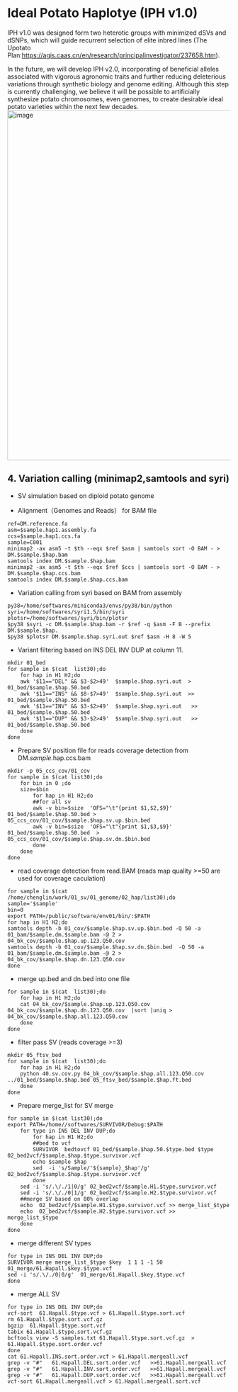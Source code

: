 # Ideal Potato Haplotye (IPH v1.0)

IPH v1.0  was designed form two heterotic groups with minimized dSVs and dSNPs, which will guide recurrent selection of elite inbred lines (The Upotato Plan:https://agis.caas.cn/en/research/principalinvestigator/237658.htm).

In the future, we will develop IPH v2.0, incorporating of beneficial alleles associated with vigorous agronomic traits and further reducing deleterious variations through synthetic biology and genome editing. Although this step is currently challenging, we believe it will be possible to artificially synthesize potato chromosomes, even genomes, to create desirable ideal potato varieties within the next few decades.
<img width="790" alt="image" src="https://github.com/Chenglin20170390/Haplotype-diversity/assets/33062118/9fc55715-d1a4-4a34-8c2e-1344a3913151">





## 4. Variation calling (minimap2,samtools and syri)
- SV simulation based on diploid potato genome


- Alignment（Genomes and Reads） for BAM file
```
ref=DM.reference.fa
asm=$sample.hap1.assembly.fa
ccs=$sample.hap1.ccs.fa
sample=C001
minimap2 -ax asm5 -t $th --eqx $ref $asm | samtools sort -O BAM - > DM.$sample.$hap.bam
samtools index DM.$sample.$hap.bam
minimap2 -ax asm5 -t $th --eqx $ref $ccs | samtools sort -O BAM - > DM.$sample.$hap.ccs.bam
samtools index DM.$sample.$hap.ccs.bam
```
- Variation calling from syri based on BAM from assembly
```
py38=/home/softwares/miniconda3/envs/py38/bin/python
syri=/home/softwares/syri1.5/bin/syri
plotsr=/home/softwares/syri/bin/plotsr
$py38 $syri -c DM.$sample.$hap.bam -r $ref -q $asm -F B --prefix DM.$sample.$hap.
$py38 $plotsr DM.$sample.$hap.syri.out $ref $asm -H 8 -W 5
```
- Variant  filtering based on INS DEL INV DUP at column 11.
```
mkdir 01_bed
for sample in $(cat  list30);do
    for hap in H1 H2;do
    awk '$11=="DEL" && $3-$2>49'  $sample.$hap.syri.out  > 01_bed/$sample.$hap.50.bed
    awk '$11=="INS" && $8-$7>49'  $sample.$hap.syri.out  >> 01_bed/$sample.$hap.50.bed
    awk '$11=="INV" && $3-$2>49'  $sample.$hap.syri.out   >> 01_bed/$sample.$hap.50.bed
    awk '$11=="DUP" && $3-$2>49'  $sample.$hap.syri.out   >> 01_bed/$sample.$hap.50.bed
    done
done

```
- Prepare SV position file for reads coverage detection from DM.$sample.$hap.ccs.bam
```
mkdir -p 05_ccs_cov/01_cov
for sample in $(cat list30);do
    for bin in 0 ;do
    size=$bin
        for hap in H1 H2;do
        ##for all sv
        awk -v bin=$size  'OFS="\t"{print $1,$2,$9}' 01_bed/$sample.$hap.50.bed > 05_ccs_cov/01_cov/$sample.$hap.sv.up.$bin.bed
        awk -v bin=$size  'OFS="\t"{print $1,$3,$9}' 01_bed/$sample.$hap.50.bed  > 05_ccs_cov/01_cov/$sample.$hap.sv.dn.$bin.bed
        done
    done
done
```
- read coverage detection from read.BAM (reads map quality >=50 are used for coverage caculation)
```
for sample in $(cat  /home/chenglin/work/01_sv/01_genome/02_hap/list30);do 
sample='$sample'
bin=0
export PATH=/public/software/env01/bin/:$PATH
for hap in H1 H2;do
samtools depth -b 01_cov/$sample.$hap.sv.up.$bin.bed -Q 50 -a  01_bam/$sample.dm.$sample.bam -@ 2 > 04_bk_cov/$sample.$hap.up.123.Q50.cov
samtools depth -b 01_cov/$sample.$hap.sv.dn.$bin.bed  -Q 50 -a 01_bam/$sample.dm.$sample.bam -@ 2 > 04_bk_cov/$sample.$hap.dn.123.Q50.cov
done
```

- merge up.bed and dn.bed into one file
```
for sample in $(cat  list30);do 
    for hap in H1 H2;do
    cat 04_bk_cov/$sample.$hap.up.123.Q50.cov 04_bk_cov/$sample.$hap.dn.123.Q50.cov  |sort |uniq > 04_bk_cov/$sample.$hap.all.123.Q50.cov
    done
done
```

- filter pass SV (reads coverage >=3)
```
mkdir 05_ftsv_bed
for sample in $(cat  list30);do 
    for hap in H1 H2;do
    python 40.sv.cov.py 04_bk_cov/$sample.$hap.all.123.Q50.cov  ../01_bed/$sample.$hap.bed 05_ftsv_bed/$sample.$hap.ft.bed 
    done
done
```
- Prepare merge_list for SV merge
```
for sample in $(cat list30);do 
export PATH=/home//softwares/SURVIVOR/Debug:$PATH
    for type in INS DEL INV DUP;do
        for hap in H1 H2;do
        ##bed to vcf
        SURVIVOR  bedtovcf 01_bed/$sample.$hap.50.$type.bed $type 02_bed2vcf/$sample.$hap.$type.survivor.vcf
        echo $sample $hap
        sed  -i 's/Sample/'${sample}_$hap'/g' 02_bed2vcf/$sample.$hap.$type.survivor.vcf
        done
    sed -i 's/.\/./1|0/g' 02_bed2vcf/$sample.H1.$type.survivor.vcf
    sed -i 's/.\/./0|1/g' 02_bed2vcf/$sample.H2.$type.survivor.vcf
    ##merge SV based on 80% overlap   
    echo  02_bed2vcf/$sample.H1.$type.survivor.vcf >> merge_list_$type
    echo  02_bed2vcf/$sample.H2.$type.survivor.vcf >>  merge_list_$type
    done
done
```
- merge different SV types
```
for type in INS DEL INV DUP;do
SURVIVOR merge merge_list_$type $key  1 1 1 -1 50 01_merge/61.Hapall.$key.$type.vcf
sed -i 's/.\/./0|0/g'  01_merge/61.Hapall.$key.$type.vcf
done
```

- merge ALL SV
```
for type in INS DEL INV DUP;do
vcf-sort  61.Hapall.$type.vcf > 61.Hapall.$type.sort.vcf
rm 61.Hapall.$type.sort.vcf.gz
bgzip  61.Hapall.$type.sort.vcf
tabix 61.Hapall.$type.sort.vcf.gz 
bcftools view -S samples.txt 61.Hapall.$type.sort.vcf.gz  > 61.Hapall.$type.sort.order.vcf
done
cat 61.Hapall.INS.sort.order.vcf > 61.Hapall.mergeall.vcf 
grep -v "#"   61.Hapall.DEL.sort.order.vcf   >>61.Hapall.mergeall.vcf 
grep -v "#"   61.Hapall.INV.sort.order.vcf   >>61.Hapall.mergeall.vcf 
grep -v "#"   61.Hapall.DUP.sort.order.vcf   >>61.Hapall.mergeall.vcf 
vcf-sort 61.Hapall.mergeall.vcf > 61.Hapall.mergeall.sort.vcf
```








